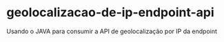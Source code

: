 # geolocalizacao-de-ip-endpoint-api
Usando o JAVA para consumir a API de geolocalização por IP da endpoint

